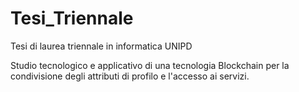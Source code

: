 # Tesi_Triennale
Tesi di laurea triennale in informatica UNIPD

Studio tecnologico e applicativo di una tecnologia Blockchain per la condivisione degli attributi di profilo e l'accesso ai servizi.
